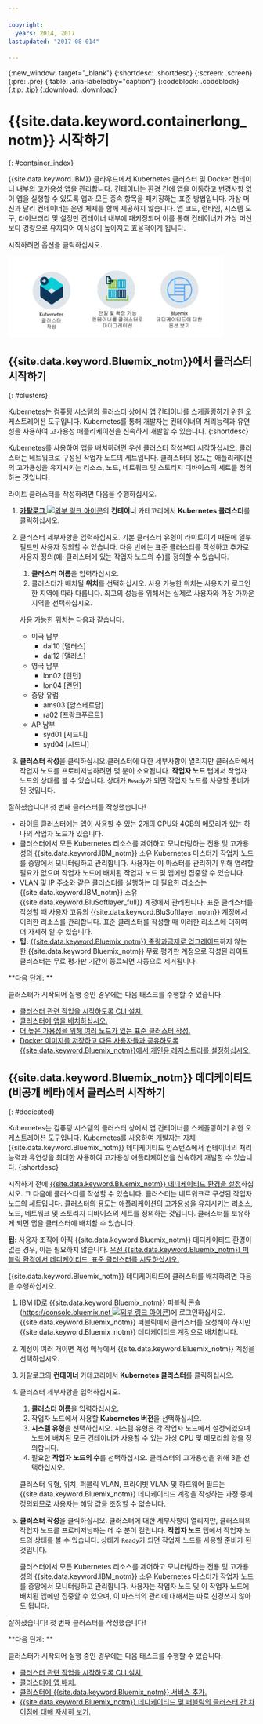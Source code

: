 ```yaml
---

copyright:
  years: 2014, 2017
lastupdated: "2017-08-014"

---
```


{:new_window: target="_blank"}
{:shortdesc: .shortdesc}
{:screen: .screen}
{:pre: .pre}
{:table: .aria-labeledby="caption"}
{:codeblock: .codeblock}
{:tip: .tip} 
{:download: .download}


# {{site.data.keyword.containerlong_notm}} 시작하기
{: #container_index}

{{site.data.keyword.IBM}} 클라우드에서 Kubernetes 클러스터 및 Docker 컨테이너 내부의 고가용성 앱을 관리합니다. 컨테이너는 환경 간에 앱을 이동하고 변경사항 없이 앱을 실행할 수 있도록 앱과 모든 종속 항목을 패키징하는 표준 방법입니다.  가상 머신과 달리 컨테이너는 운영 체제를 함께 제공하지 않습니다.
앱 코드, 런타임, 시스템 도구, 라이브러리 및 설정만 컨테이너 내부에 패키징되며 이를 통해 컨테이너가 가상 머신보다 경량으로 유지되어
이식성이 높아지고 효율적이게 됩니다. 

시작하려면 옵션을 클릭하십시오. 

<img usemap="#home_map" border="0" class="image" id="image_ztx_crb_f1b" src="images/cs_public_dedicated_options.png" width="440" alt="Bluemix 퍼블릭에서는 Kubernetes 클러스터를 작성하거나 단일 및 확장 가능 컨테이너 그룹을 클러스터에 마이그레이션할 수 있습니다. Bluemix 데디케이티드에서는 이 아이콘을 클릭하여 옵션을 확인하십시오." style="width:440px;" />
<map name="home_map" id="home_map">
<area href="#clusters" alt="Bluemix에서 Kubernetes 클러스터 시작하기" title="Bluemix에서 Kubernetes 클러스터 시작하기" shape="rect" coords="-7, -8, 108, 211" />
<area href="cs_classic.html#cs_classic" alt="IBM Bluemix Container Service(Kraken)에서 단일 및 확장 가능 컨테이너 실행" title="IBM Bluemix Container Service(Kraken)에서 단일 및 확장 가능 컨테이너 실행" shape="rect" coords="155, -1, 289, 210" />
<area href="cs_ov.html#dedicated_environment" alt="Bluemix 데디케이티드 클라우드 환경" title="Bluemix 데디케이티드 클라우드 환경" shape="rect" coords="326, -10, 448, 218" />
</map>


## {{site.data.keyword.Bluemix_notm}}에서 클러스터 시작하기
{: #clusters}

Kubernetes는 컴퓨팅 시스템의 클러스터 상에서 앱 컨테이너를 스케줄링하기 위한 오케스트레이션 도구입니다. Kubernetes를 통해 개발자는 컨테이너의 처리능력과 유연성을 사용하여 고가용성 애플리케이션을 신속하게 개발할 수 있습니다. {:shortdesc}

Kubernetes를 사용하여 앱을 배치하려면 우선 클러스터 작성부터 시작하십시오. 클러스터는 네트워크로 구성된 작업자 노드의 세트입니다. 클러스터의 용도는
애플리케이션의 고가용성을 유지시키는 리소스, 노드, 네트워크 및 스토리지 디바이스의 세트를 정의하는 것입니다. 

라이트 클러스터를 작성하려면 다음을 수행하십시오. 

1.  [**카탈로그** ![외부 링크 아이콘](../icons/launch-glyph.svg "외부 링크 아이콘")](https://console.bluemix.net/catalog/?category=containers)의 **컨테이너** 카테고리에서 **Kubernetes 클러스터**를 클릭하십시오.

2.  클러스터 세부사항을 입력하십시오. 기본 클러스터 유형이 라이트이기 때문에 일부 필드만 사용자 정의할 수 있습니다. 다음 번에는 표준 클러스터를 작성하고 추가로 사용자 정의(예: 클러스터에 있는 작업자 노드의 수)를 정의할 수 있습니다. 
    1.  **클러스터 이름**을 입력하십시오. 
    2.  클러스터가 배치될 **위치**를 선택하십시오. 사용 가능한 위치는 사용자가 로그인한 지역에 따라 다릅니다. 
최고의 성능을 위해서는 실제로 사용자와 가장 가까운 지역을 선택하십시오.


    사용 가능한 위치는 다음과 같습니다. 

    <ul><li>미국 남부<ul><li>dal10 [댈러스]</li><li>dal12 [댈러스]</li></ul></li><li>영국 남부<ul><li>lon02 [런던]</li><li>lon04 [런던]</li></ul></li><li>중앙 유럽<ul><li>ams03 [암스테르담]</li><li>ra02 [프랑크푸르트]</li></ul></li><li>AP 남부<ul><li>syd01 [시드니]</li><li>syd04 [시드니]</li></ul></li></ul>
        
3.  **클러스터 작성**을 클릭하십시오.클러스터에 대한 세부사항이 열리지만 클러스터에서 작업자 노드를 프로비저닝하려면 몇 분이 소요됩니다. **작업자 노드** 탭에서 작업자 노드의 상태를 볼 수 있습니다. 상태가 `Ready`가 되면 작업자 노드를 사용할 준비가 된 것입니다. 

잘하셨습니다! 첫 번째 클러스터를 작성했습니다! 

*   라이트 클러스터에는 앱이 사용할 수 있는 2개의 CPU와 4GB의 메모리가 있는 하나의 작업자 노드가 있습니다. 
*   클러스터에서 모든 Kubernetes 리소스를 제어하고 모니터링하는 전용 및 고가용성의 {{site.data.keyword.IBM_notm}} 소유 Kubernetes 마스터가 작업자 노드를 중앙에서 모니터링하고 관리합니다. 사용자는 이 마스터를 관리하기 위해 염려할 필요가 없으며 작업자 노드에 배치된 작업자 노드 및 앱에만 집중할 수 있습니다. 
*   VLAN 및 IP 주소와 같은 클러스터를 실행하는 데 필요한 리소스는 {{site.data.keyword.IBM_notm}} 소유 {{site.data.keyword.BluSoftlayer_full}} 계정에서 관리됩니다. 표준 클러스터를 작성할 때 사용자 고유의 {{site.data.keyword.BluSoftlayer_notm}}
계정에서 이러한 리소스를 관리합니다. 표준 클러스터를 작성할 때 이러한 리소스에 대하여 더 자세히 알 수 있습니다. 
*   **팁:** [{{site.data.keyword.Bluemix_notm}} 종량과금제로 업그레이드](/docs/pricing/billable.html#upgradetopayg)하지 않는 한 {{site.data.keyword.Bluemix_notm}} 무료 평가판 계정으로 작성된 라이트 클러스터는 무료 평가판 기간이 종료되면 자동으로 제거됩니다.


**다음 단계: **

클러스터가 시작되어 실행 중인 경우에는 다음 태스크를 수행할 수 있습니다. 

* [클러스터 관련 작업을 시작하도록 CLI 설치.](cs_cli_install.html#cs_cli_install)
* [클러스터에 앱을 배치하십시오. ](cs_apps.html#cs_apps_cli)
* [더 높은 가용성을 위해 여러 노드가 있는 표준 클러스터 작성.](cs_cluster.html#cs_cluster_ui)
* [Docker 이미지를 저장하고 다른 사용자들과 공유하도록 {{site.data.keyword.Bluemix_notm}}에서 개인용 레지스트리를 설정하십시오.](/docs/services/Registry/index.html)


## {{site.data.keyword.Bluemix_notm}} 데디케이티드(비공개 베타)에서 클러스터 시작하기
{: #dedicated}

Kubernetes는 컴퓨팅 시스템의 클러스터 상에서 앱 컨테이너를 스케줄링하기 위한 오케스트레이션 도구입니다. Kubernetes를 사용하여 개발자는 자체 {{site.data.keyword.Bluemix_notm}} 데디케이티드 인스턴스에서 컨테이너의 처리 능력과 유연성을 최대한 사용하여 고가용성 애플리케이션을 신속하게 개발할 수 있습니다.
{:shortdesc}

시작하기 전에 [{{site.data.keyword.Bluemix_notm}} 데디케이티드 환경을 설정](cs_ov.html#setup_dedicated)하십시오. 그 다음에 클러스터를 작성할 수 있습니다. 클러스터는 네트워크로 구성된 작업자 노드의 세트입니다. 클러스터의 용도는 애플리케이션의 고가용성을 유지시키는 리소스, 노드, 네트워크 및 스토리지 디바이스의 세트를 정의하는 것입니다. 클러스터를 보유하게 되면 앱을 클러스터에 배치할 수 있습니다. 

**팁:** 사용자 조직에 아직 {{site.data.keyword.Bluemix_notm}} 데디케이티드 환경이 없는 경우, 이는 필요하지 않습니다. [우선 {{site.data.keyword.Bluemix_notm}} 퍼블릭 환경에서 데디케이티드, 표준 클러스터를 시도하십시오. ](cs_cluster.html#cs_cluster_ui)

{{site.data.keyword.Bluemix_notm}} 데디케이티드에 클러스터를 배치하려면 다음을 수행하십시오. 

1.  IBM ID로 {{site.data.keyword.Bluemix_notm}} 퍼블릭 콘솔([https://console.bluemix.net ![외부 링크 아이콘](../icons/launch-glyph.svg "외부 링크 아이콘")](https://console.bluemix.net/catalog/?category=containers))에 로그인하십시오. {{site.data.keyword.Bluemix_notm}} 퍼블릭에서 클러스터를 요청해야 하지만 {{site.data.keyword.Bluemix_notm}} 데디케이티드 계정으로 배치합니다. 
2.  계정이 여러 개이면 계정 메뉴에서 {{site.data.keyword.Bluemix_notm}} 계정을 선택하십시오.
3.  카탈로그의 **컨테이너** 카테고리에서 **Kubernetes 클러스터**를 클릭하십시오.
4.  클러스터 세부사항을 입력하십시오.
    1.  **클러스터 이름**을 입력하십시오. 
    2.  작업자 노드에서 사용할 **Kubernetes 버전**을 선택하십시오.  
    3.  **시스템 유형**을 선택하십시오. 시스템 유형은 각 작업자 노드에서 설정되었으며 노드에 배치된 모든 컨테이너가 사용할 수 있는 가상 CPU 및 메모리의 양을 정의합니다. 
    4.  필요한 **작업자 노드의 수**를 선택하십시오. 클러스터의 고가용성을 위해 3을 선택하십시오. 
    
    클러스터 유형, 위치, 퍼블릭 VLAN, 프라이빗 VLAN 및 하드웨어 필드는 {{site.data.keyword.Bluemix_notm}} 데디케이티드 계정을 작성하는 과정 중에 정의되므로 사용자는 해당 값을 조정할 수 없습니다.
5.  **클러스터 작성**을 클릭하십시오. 클러스터에 대한 세부사항이 열리지만, 클러스터의 작업자 노드를 프로비저닝하는 데 수 분이 걸립니다. **작업자 노드** 탭에서 작업자 노드의 상태를 볼 수 있습니다. 상태가 `Ready`가 되면 작업자 노드를 사용할 준비가 된 것입니다. 

    클러스터에서 모든 Kubernetes 리소스를 제어하고 모니터링하는 전용 및 고가용성의 {{site.data.keyword.IBM_notm}} 소유 Kubernetes 마스터가 작업자 노드를 중앙에서 모니터링하고 관리합니다. 사용자는 작업자 노드 및 이 작업자 노드에 배치된 앱에만 집중할 수 있으며, 이 마스터의 관리에 대해서는 따로 신경쓰지 않아도 됩니다. 

잘하셨습니다! 첫 번째 클러스터를 작성했습니다! 


**다음 단계: **

클러스터가 시작되어 실행 중인 경우에는 다음 태스크를 수행할 수 있습니다. 

* [클러스터 관련 작업을 시작하도록 CLI 설치.](cs_cli_install.html#cs_cli_install)
* [클러스터에 앱 배치.](cs_apps.html#cs_apps_cli)
* [클러스터에 {{site.data.keyword.Bluemix_notm}} 서비스 추가.](cs_cluster.html#binding_dedicated)
* [{{site.data.keyword.Bluemix_notm}} 데디케이티드 및 퍼블릭의 클러스터 간 차이점에 대해 자세히 보기.](cs_ov.html#env_differences)

